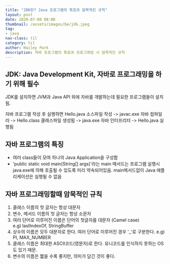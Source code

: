 ```yaml
---
title: "JDK란? Java 프로그램의 특징과 암묵적인 규칙"
layout: post
date: 2020-07-08 08:00
thumbnail: /assets/images/be/jdk.jpeg
tag:
- java
nav-class: til
category: til
author: Hailey Park
description: 자바 프로그램의 특징과 프로그래밍 시 암묵적인 규칙
---
```


## JDK: Java Development Kit, 자바로 프로그래밍을 하기 위해 필수

JDK를 설치하면 JVM과 Java API 외에 자바를 개발하는데 필요한 프로그램들이 설치됨.

자바 프로그램 작성 후 실행하면
Hello.java 소스파일 작성 -> javac.exe 자바 컴파일러 -> Hello.class 클래스파일 생성됨 -> java.exe 자바 인터프리터 -> Hello.java 실행됨
 
## 자바 프로그램의 특징 

- 여러 class들이 모여 하나의 Java Application을 구성함
- 'public static void main(String[] args)'라는 main 메서드는 프로그램 실행시 java.exe에 의해 호출될 수 있도록 미리 약속되어있음. main메서드없이 Java 애플리케이션은 실행될 수 없음

## 자바 프로그래밍할때 암묵적인 규칙

1. 클래스 이름의 첫 글자는 항상 대문자
2. 변수, 메서드 이름의 첫 글자는 항상 소문자
3. 여러 단어로 이루어진 이름은 단어의 첫글자를 대문자 (Camel case)  
e.g) lastIndexOf, StringBuffer  
4. 상수의 이름은 모두 대문자로 한다. 여러 단어로 이루어진 경우 '_'로 구분한다.
e.g) PI, MAX_NUMBER  
5. 클래스 이름은 최대한 ASCII코드(영문자)로 한다. 유니코드를 인식하지 못하는 OS도 있기 때문.
6. 변수의 이름은 짧을 수록 좋지만, 의미가 담긴 것이 좋다.
